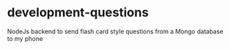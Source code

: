 # development-questions
NodeJs backend to send flash card style questions from a Mongo database to my phone
